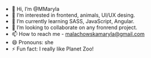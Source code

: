- 👋 Hi, I’m @MMaryla
- 👀 I’m interested in frontend, animals, UI/UX desing.
- 🌱 I’m currently learning SASS, JavaScript, Angular.
- 💞️ I’m looking to collaborate on any fronrend project.
- 📫 How to reach me - malachowskamaryla@gmail.com
- 😄 Pronouns: she
- ⚡ Fun fact: I really like Planet Zoo!
